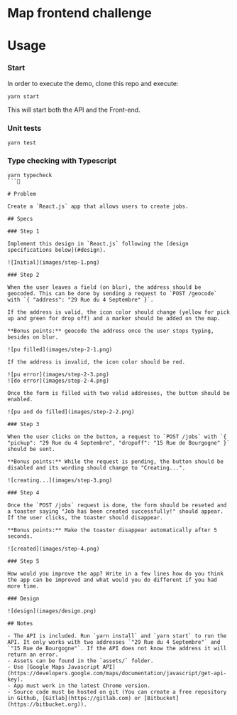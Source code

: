Map frontend challenge
=========================
# Usage

### Start

In order to execute the demo, clone this repo and execute: 
```
yarn start
```
This will start both the API and the Front-end.

### Unit tests
```
yarn test
```

### Type checking with Typescript
```
yarn typecheck
```

# Problem

Create a `React.js` app that allows users to create jobs.

## Specs

### Step 1

Implement this design in `React.js` following the [design specifications below](#design).

![Initial](images/step-1.png)

### Step 2

When the user leaves a field (on blur), the address should be geocoded. This can be done by sending a request to `POST /geocode` with `{ "address": "29 Rue du 4 Septembre" }`.

If the address is valid, the icon color should change (yellow for pick up and green for drop off) and a marker should be added on the map.

**Bonus points:** geocode the address once the user stops typing, besides on blur.

![pu filled](images/step-2-1.png)

If the address is invalid, the icon color should be red.

![pu error](images/step-2-3.png)
![do error](images/step-2-4.png)

Once the form is filled with two valid addresses, the button should be enabled.

![pu and do filled](images/step-2-2.png)

### Step 3

When the user clicks on the button, a request to `POST /jobs` with `{ "pickup": "29 Rue du 4 Septembre", "dropoff": "15 Rue de Bourgogne" }` should be sent.

**Bonus points:** While the request is pending, the button should be disabled and its wording should change to "Creating...".

![creating...](images/step-3.png)

### Step 4

Once the `POST /jobs` request is done, the form should be reseted and a toaster saying "Job has been created successfully!" should appear. If the user clicks, the toaster should disappear.

**Bonus points:** Make the toaster disappear automatically after 5 seconds.

![created](images/step-4.png)

### Step 5

How would you improve the app? Write in a few lines how do you think the app can be improved and what would you do different if you had more time.

### Design

![design](images/design.png)

## Notes

- The API is included. Run `yarn install` and `yarn start` to run the API. It only works with two addresses `"29 Rue du 4 Septembre"` and `"15 Rue de Bourgogne"`. If the API does not know the address it will return an error.
- Assets can be found in the `assets/` folder.
- Use [Google Maps Javascript API](https://developers.google.com/maps/documentation/javascript/get-api-key).
- App must work in the latest Chrome version.
- Source code must be hosted on git (You can create a free repository in Github, [Gitlab](https://gitlab.com) or [Bitbucket](https://bitbucket.org)).
